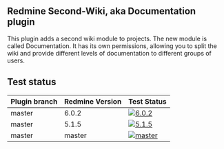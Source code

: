 ## Redmine Second-Wiki, aka Documentation plugin

This plugin adds a second wiki module to projects.
The new module is called Documentation.
It has its own permissions, allowing you to split the wiki and provide different levels of documentation to different groups of users.


## Test status

| Plugin branch | Redmine Version | Test Status       |
|---------------|-----------------|-------------------|
| master        | 6.0.2           | [![6.0.2][1]][5]  |
| master        | 5.1.5           | [![5.1.5][2]][5]  |
| master        | master          | [![master][4]][5] |

[1]: https://github.com/nanego/redmine_second_wiki/actions/workflows/6_0_2.yml/badge.svg
[2]: https://github.com/nanego/redmine_second_wiki/actions/workflows/5_1_5.yml/badge.svg
[4]: https://github.com/nanego/redmine_second_wiki/actions/workflows/master.yml/badge.svg
[5]: https://github.com/nanego/redmine_second_wiki/actions
